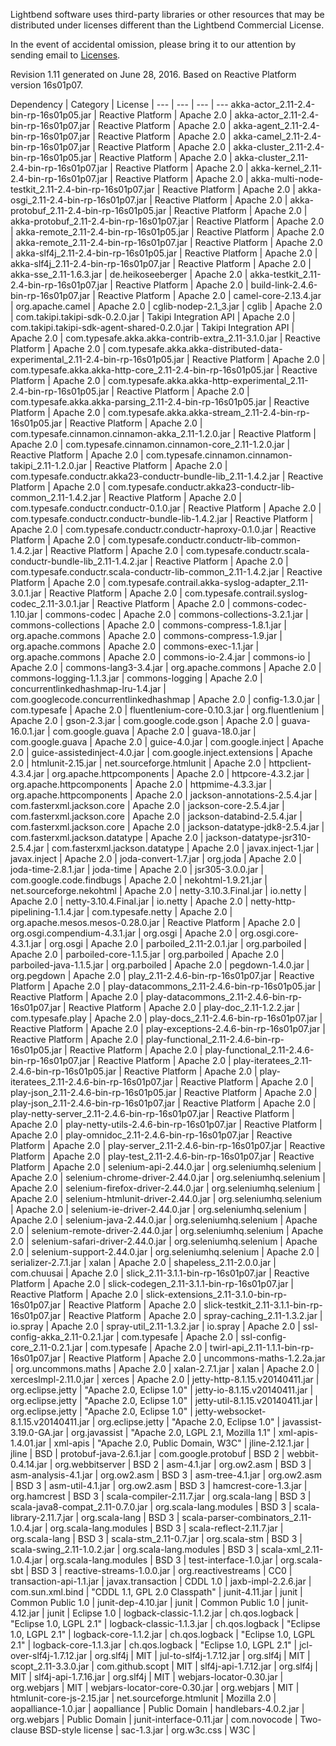 Lightbend software uses third-party libraries or other resources that may be distributed under licenses different than the Lightbend Commercial License.

In the event of accidental omission, please bring it to our attention by sending email to [Licenses](licenses@lightbend.com).

Revision 1.11 generated on June 28, 2016.  Based on Reactive Platform version 16s01p07.


Dependency | Category | License |
--- | --- | --- | ---
akka-actor_2.11-2.4-bin-rp-16s01p05.jar | Reactive Platform | Apache 2.0 | 
akka-actor_2.11-2.4-bin-rp-16s01p07.jar | Reactive Platform | Apache 2.0 | 
akka-agent_2.11-2.4-bin-rp-16s01p07.jar | Reactive Platform | Apache 2.0 | 
akka-camel_2.11-2.4-bin-rp-16s01p07.jar | Reactive Platform | Apache 2.0 | 
akka-cluster_2.11-2.4-bin-rp-16s01p05.jar | Reactive Platform | Apache 2.0 | 
akka-cluster_2.11-2.4-bin-rp-16s01p07.jar | Reactive Platform | Apache 2.0 | 
akka-kernel_2.11-2.4-bin-rp-16s01p07.jar | Reactive Platform | Apache 2.0 | 
akka-multi-node-testkit_2.11-2.4-bin-rp-16s01p07.jar | Reactive Platform | Apache 2.0 | 
akka-osgi_2.11-2.4-bin-rp-16s01p07.jar | Reactive Platform | Apache 2.0 | 
akka-protobuf_2.11-2.4-bin-rp-16s01p05.jar | Reactive Platform | Apache 2.0 | 
akka-protobuf_2.11-2.4-bin-rp-16s01p07.jar | Reactive Platform | Apache 2.0 | 
akka-remote_2.11-2.4-bin-rp-16s01p05.jar | Reactive Platform | Apache 2.0 | 
akka-remote_2.11-2.4-bin-rp-16s01p07.jar | Reactive Platform | Apache 2.0 | 
akka-slf4j_2.11-2.4-bin-rp-16s01p05.jar | Reactive Platform | Apache 2.0 | 
akka-slf4j_2.11-2.4-bin-rp-16s01p07.jar | Reactive Platform | Apache 2.0 | 
akka-sse_2.11-1.6.3.jar | de.heikoseeberger | Apache 2.0 | 
akka-testkit_2.11-2.4-bin-rp-16s01p07.jar | Reactive Platform | Apache 2.0 | 
build-link-2.4.6-bin-rp-16s01p07.jar | Reactive Platform | Apache 2.0 | 
camel-core-2.13.4.jar | org.apache.camel | Apache 2.0 | 
cglib-nodep-2.1_3.jar | cglib | Apache 2.0 | 
com.takipi.takipi-sdk-0.2.0.jar | Takipi Integration API | Apache 2.0 | 
com.takipi.takipi-sdk-agent-shared-0.2.0.jar | Takipi Integration API | Apache 2.0 | 
com.typesafe.akka.akka-contrib-extra_2.11-3.1.0.jar | Reactive Platform | Apache 2.0 | 
com.typesafe.akka.akka-distributed-data-experimental_2.11-2.4-bin-rp-16s01p05.jar | Reactive Platform | Apache 2.0 | 
com.typesafe.akka.akka-http-core_2.11-2.4-bin-rp-16s01p05.jar | Reactive Platform | Apache 2.0 | 
com.typesafe.akka.akka-http-experimental_2.11-2.4-bin-rp-16s01p05.jar | Reactive Platform | Apache 2.0 | 
com.typesafe.akka.akka-parsing_2.11-2.4-bin-rp-16s01p05.jar | Reactive Platform | Apache 2.0 | 
com.typesafe.akka.akka-stream_2.11-2.4-bin-rp-16s01p05.jar | Reactive Platform | Apache 2.0 | 
com.typesafe.cinnamon.cinnamon-akka_2.11-1.2.0.jar | Reactive Platform | Apache 2.0 | 
com.typesafe.cinnamon.cinnamon-core_2.11-1.2.0.jar | Reactive Platform | Apache 2.0 | 
com.typesafe.cinnamon.cinnamon-takipi_2.11-1.2.0.jar | Reactive Platform | Apache 2.0 | 
com.typesafe.conductr.akka23-conductr-bundle-lib_2.11-1.4.2.jar | Reactive Platform | Apache 2.0 | 
com.typesafe.conductr.akka23-conductr-lib-common_2.11-1.4.2.jar | Reactive Platform | Apache 2.0 | 
com.typesafe.conductr.conductr-0.1.0.jar | Reactive Platform | Apache 2.0 | 
com.typesafe.conductr.conductr-bundle-lib-1.4.2.jar | Reactive Platform | Apache 2.0 | 
com.typesafe.conductr.conductr-haproxy-0.1.0.jar | Reactive Platform | Apache 2.0 | 
com.typesafe.conductr.conductr-lib-common-1.4.2.jar | Reactive Platform | Apache 2.0 | 
com.typesafe.conductr.scala-conductr-bundle-lib_2.11-1.4.2.jar | Reactive Platform | Apache 2.0 | 
com.typesafe.conductr.scala-conductr-lib-common_2.11-1.4.2.jar | Reactive Platform | Apache 2.0 | 
com.typesafe.contrail.akka-syslog-adapter_2.11-3.0.1.jar | Reactive Platform | Apache 2.0 | 
com.typesafe.contrail.syslog-codec_2.11-3.0.1.jar | Reactive Platform | Apache 2.0 | 
commons-codec-1.10.jar | commons-codec | Apache 2.0 | 
commons-collections-3.2.1.jar | commons-collections | Apache 2.0 | 
commons-compress-1.8.1.jar | org.apache.commons | Apache 2.0 | 
commons-compress-1.9.jar | org.apache.commons | Apache 2.0 | 
commons-exec-1.1.jar | org.apache.commons | Apache 2.0 | 
commons-io-2.4.jar | commons-io | Apache 2.0 | 
commons-lang3-3.4.jar | org.apache.commons | Apache 2.0 | 
commons-logging-1.1.3.jar | commons-logging | Apache 2.0 | 
concurrentlinkedhashmap-lru-1.4.jar | com.googlecode.concurrentlinkedhashmap | Apache 2.0 | 
config-1.3.0.jar | com.typesafe | Apache 2.0 | 
fluentlenium-core-0.10.3.jar | org.fluentlenium | Apache 2.0 | 
gson-2.3.jar | com.google.code.gson | Apache 2.0 | 
guava-16.0.1.jar | com.google.guava | Apache 2.0 | 
guava-18.0.jar | com.google.guava | Apache 2.0 | 
guice-4.0.jar | com.google.inject | Apache 2.0 | 
guice-assistedinject-4.0.jar | com.google.inject.extensions | Apache 2.0 | 
htmlunit-2.15.jar | net.sourceforge.htmlunit | Apache 2.0 | 
httpclient-4.3.4.jar | org.apache.httpcomponents | Apache 2.0 | 
httpcore-4.3.2.jar | org.apache.httpcomponents | Apache 2.0 | 
httpmime-4.3.3.jar | org.apache.httpcomponents | Apache 2.0 | 
jackson-annotations-2.5.4.jar | com.fasterxml.jackson.core | Apache 2.0 | 
jackson-core-2.5.4.jar | com.fasterxml.jackson.core | Apache 2.0 | 
jackson-databind-2.5.4.jar | com.fasterxml.jackson.core | Apache 2.0 | 
jackson-datatype-jdk8-2.5.4.jar | com.fasterxml.jackson.datatype | Apache 2.0 | 
jackson-datatype-jsr310-2.5.4.jar | com.fasterxml.jackson.datatype | Apache 2.0 | 
javax.inject-1.jar | javax.inject | Apache 2.0 | 
joda-convert-1.7.jar | org.joda | Apache 2.0 | 
joda-time-2.8.1.jar | joda-time | Apache 2.0 | 
jsr305-3.0.0.jar | com.google.code.findbugs | Apache 2.0 | 
nekohtml-1.9.21.jar | net.sourceforge.nekohtml | Apache 2.0 | 
netty-3.10.3.Final.jar | io.netty | Apache 2.0 | 
netty-3.10.4.Final.jar | io.netty | Apache 2.0 | 
netty-http-pipelining-1.1.4.jar | com.typesafe.netty | Apache 2.0 | 
org.apache.mesos.mesos-0.28.0.jar | Reactive Platform | Apache 2.0 | 
org.osgi.compendium-4.3.1.jar | org.osgi | Apache 2.0 | 
org.osgi.core-4.3.1.jar | org.osgi | Apache 2.0 | 
parboiled_2.11-2.0.1.jar | org.parboiled | Apache 2.0 | 
parboiled-core-1.1.5.jar | org.parboiled | Apache 2.0 | 
parboiled-java-1.1.5.jar | org.parboiled | Apache 2.0 | 
pegdown-1.4.0.jar | org.pegdown | Apache 2.0 | 
play_2.11-2.4.6-bin-rp-16s01p07.jar | Reactive Platform | Apache 2.0 | 
play-datacommons_2.11-2.4.6-bin-rp-16s01p05.jar | Reactive Platform | Apache 2.0 | 
play-datacommons_2.11-2.4.6-bin-rp-16s01p07.jar | Reactive Platform | Apache 2.0 | 
play-doc_2.11-1.2.2.jar | com.typesafe.play | Apache 2.0 | 
play-docs_2.11-2.4.6-bin-rp-16s01p07.jar | Reactive Platform | Apache 2.0 | 
play-exceptions-2.4.6-bin-rp-16s01p07.jar | Reactive Platform | Apache 2.0 | 
play-functional_2.11-2.4.6-bin-rp-16s01p05.jar | Reactive Platform | Apache 2.0 | 
play-functional_2.11-2.4.6-bin-rp-16s01p07.jar | Reactive Platform | Apache 2.0 | 
play-iteratees_2.11-2.4.6-bin-rp-16s01p05.jar | Reactive Platform | Apache 2.0 | 
play-iteratees_2.11-2.4.6-bin-rp-16s01p07.jar | Reactive Platform | Apache 2.0 | 
play-json_2.11-2.4.6-bin-rp-16s01p05.jar | Reactive Platform | Apache 2.0 | 
play-json_2.11-2.4.6-bin-rp-16s01p07.jar | Reactive Platform | Apache 2.0 | 
play-netty-server_2.11-2.4.6-bin-rp-16s01p07.jar | Reactive Platform | Apache 2.0 | 
play-netty-utils-2.4.6-bin-rp-16s01p07.jar | Reactive Platform | Apache 2.0 | 
play-omnidoc_2.11-2.4.6-bin-rp-16s01p07.jar | Reactive Platform | Apache 2.0 | 
play-server_2.11-2.4.6-bin-rp-16s01p07.jar | Reactive Platform | Apache 2.0 | 
play-test_2.11-2.4.6-bin-rp-16s01p07.jar | Reactive Platform | Apache 2.0 | 
selenium-api-2.44.0.jar | org.seleniumhq.selenium | Apache 2.0 | 
selenium-chrome-driver-2.44.0.jar | org.seleniumhq.selenium | Apache 2.0 | 
selenium-firefox-driver-2.44.0.jar | org.seleniumhq.selenium | Apache 2.0 | 
selenium-htmlunit-driver-2.44.0.jar | org.seleniumhq.selenium | Apache 2.0 | 
selenium-ie-driver-2.44.0.jar | org.seleniumhq.selenium | Apache 2.0 | 
selenium-java-2.44.0.jar | org.seleniumhq.selenium | Apache 2.0 | 
selenium-remote-driver-2.44.0.jar | org.seleniumhq.selenium | Apache 2.0 | 
selenium-safari-driver-2.44.0.jar | org.seleniumhq.selenium | Apache 2.0 | 
selenium-support-2.44.0.jar | org.seleniumhq.selenium | Apache 2.0 | 
serializer-2.7.1.jar | xalan | Apache 2.0 | 
shapeless_2.11-2.0.0.jar | com.chuusai | Apache 2.0 | 
slick_2.11-3.1.1-bin-rp-16s01p07.jar | Reactive Platform | Apache 2.0 | 
slick-codegen_2.11-3.1.1-bin-rp-16s01p07.jar | Reactive Platform | Apache 2.0 | 
slick-extensions_2.11-3.1.0-bin-rp-16s01p07.jar | Reactive Platform | Apache 2.0 | 
slick-testkit_2.11-3.1.1-bin-rp-16s01p07.jar | Reactive Platform | Apache 2.0 | 
spray-caching_2.11-1.3.2.jar | io.spray | Apache 2.0 | 
spray-util_2.11-1.3.2.jar | io.spray | Apache 2.0 | 
ssl-config-akka_2.11-0.2.1.jar | com.typesafe | Apache 2.0 | 
ssl-config-core_2.11-0.2.1.jar | com.typesafe | Apache 2.0 | 
twirl-api_2.11-1.1.1-bin-rp-16s01p07.jar | Reactive Platform | Apache 2.0 | 
uncommons-maths-1.2.2a.jar | org.uncommons.maths | Apache 2.0 | 
xalan-2.7.1.jar | xalan | Apache 2.0 | 
xercesImpl-2.11.0.jar | xerces | Apache 2.0 | 
jetty-http-8.1.15.v20140411.jar | org.eclipse.jetty | "Apache 2.0, Eclipse 1.0" | 
jetty-io-8.1.15.v20140411.jar | org.eclipse.jetty | "Apache 2.0, Eclipse 1.0" | 
jetty-util-8.1.15.v20140411.jar | org.eclipse.jetty | "Apache 2.0, Eclipse 1.0" | 
jetty-websocket-8.1.15.v20140411.jar | org.eclipse.jetty | "Apache 2.0, Eclipse 1.0" | 
javassist-3.19.0-GA.jar | org.javassist | "Apache 2.0, LGPL 2.1, Mozilla 1.1" | 
xml-apis-1.4.01.jar | xml-apis | "Apache 2.0, Public Domain, W3C" | 
jline-2.12.1.jar | jline | BSD | 
protobuf-java-2.6.1.jar | com.google.protobuf | BSD 2 | 
webbit-0.4.14.jar | org.webbitserver | BSD 2 | 
asm-4.1.jar | org.ow2.asm | BSD 3 | 
asm-analysis-4.1.jar | org.ow2.asm | BSD 3 | 
asm-tree-4.1.jar | org.ow2.asm | BSD 3 | 
asm-util-4.1.jar | org.ow2.asm | BSD 3 | 
hamcrest-core-1.3.jar | org.hamcrest | BSD 3 | 
scala-compiler-2.11.7.jar | org.scala-lang | BSD 3 | 
scala-java8-compat_2.11-0.7.0.jar | org.scala-lang.modules | BSD 3 | 
scala-library-2.11.7.jar | org.scala-lang | BSD 3 | 
scala-parser-combinators_2.11-1.0.4.jar | org.scala-lang.modules | BSD 3 | 
scala-reflect-2.11.7.jar | org.scala-lang | BSD 3 | 
scala-stm_2.11-0.7.jar | org.scala-stm | BSD 3 | 
scala-swing_2.11-1.0.2.jar | org.scala-lang.modules | BSD 3 | 
scala-xml_2.11-1.0.4.jar | org.scala-lang.modules | BSD 3 | 
test-interface-1.0.jar | org.scala-sbt | BSD 3 | 
reactive-streams-1.0.0.jar | org.reactivestreams | CC0 | 
transaction-api-1.1.jar | javax.transaction | CDDL 1.0 | 
jaxb-impl-2.2.6.jar | com.sun.xml.bind | "CDDL 1.1, GPL 2.0 Classpath" | 
junit-4.11.jar | junit | Common Public 1.0 | 
junit-dep-4.10.jar | junit | Common Public 1.0 | 
junit-4.12.jar | junit | Eclipse 1.0 | 
logback-classic-1.1.2.jar | ch.qos.logback | "Eclipse 1.0, LGPL 2.1" | 
logback-classic-1.1.3.jar | ch.qos.logback | "Eclipse 1.0, LGPL 2.1" | 
logback-core-1.1.2.jar | ch.qos.logback | "Eclipse 1.0, LGPL 2.1" | 
logback-core-1.1.3.jar | ch.qos.logback | "Eclipse 1.0, LGPL 2.1" | 
jcl-over-slf4j-1.7.12.jar | org.slf4j | MIT | 
jul-to-slf4j-1.7.12.jar | org.slf4j | MIT | 
scopt_2.11-3.3.0.jar | com.github.scopt | MIT | 
slf4j-api-1.7.12.jar | org.slf4j | MIT | 
slf4j-api-1.7.16.jar | org.slf4j | MIT | 
webjars-locator-0.30.jar | org.webjars | MIT | 
webjars-locator-core-0.30.jar | org.webjars | MIT | 
htmlunit-core-js-2.15.jar | net.sourceforge.htmlunit | Mozilla 2.0 | 
aopalliance-1.0.jar | aopalliance | Public Domain | 
handlebars-4.0.2.jar | org.webjars | Public Domain | 
junit-interface-0.11.jar | com.novocode | Two-clause BSD-style license | 
sac-1.3.jar | org.w3c.css | W3C | 